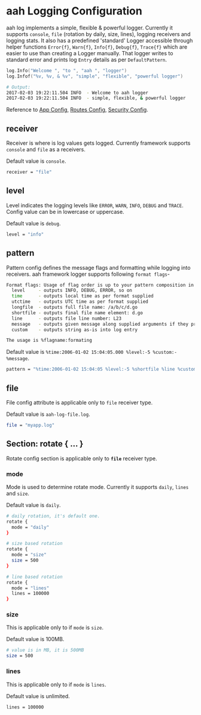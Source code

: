 # aah Logging Configuration

aah log implements a simple, flexible & powerful logger. Currently it supports `console`, `file` (rotation by daily, size,  lines), logging receivers and logging stats. It also has a predefined 'standard' Logger accessible through helper functions `Error{f}`, `Warn{f}`, `Info{f}`, `Debug{f}`, `Trace{f}` which are easier to use than creating a Logger manually. That logger writes to standard error and prints log `Entry` details as per `DefaultPattern`.

```go
log.Info("Welcome ", "to ", "aah ", "logger")
log.Infof("%v, %v, & %v", "simple", "flexible", "powerful logger")
```

```bash
# Output:
2017-02-03 19:22:11.504 INFO  - Welcome to aah logger
2017-02-03 19:22:11.504 INFO  - simple, flexible, & powerful logger
```

Reference to [App Config](app-config.html), [Routes Config](routes-config.html), [Security Config](security-config.html).

## receiver
Receiver is where is log values gets logged. Currently framework supports `console` and `file` as a receivers.

Default value is `console`.
```bash
receiver = "file"
```

## level
Level indicates the logging levels like `ERROR`, `WARN`, `INFO`, `DEBUG` and `TRACE`. Config value can be in lowercase or uppercase.

Default value is `debug`.
```bash
level = "info"
```

## pattern
Pattern config defines the message flags and formatting while logging into receivers. aah framework logger supports following `format flags`-
```bash
Format flags: Usage of flag order is up to your pattern composition in the config.
  level     - outputs INFO, DEBUG, ERROR, so on
  time      - outputs local time as per format supplied
  utctime   - outputs UTC time as per format supplied
  longfile  - outputs full file name: /a/b/c/d.go
  shortfile - outputs final file name element: d.go
  line      - outputs file line number: L23
  message   - outputs given message along supplied arguments if they present
  custom    - outputs string as-is into log entry

The usage is %flagname:formating
```

Default value is `%time:2006-01-02 15:04:05.000 %level:-5 %custom:- %message`.
```bash
pattern = "%time:2006-01-02 15:04:05 %level:-5 %shortfile %line %custom:- %message"
```

## file
File config attribute is applicable only to `file` receiver type.

Default value is `aah-log-file.log`.
```bash
file = "myapp.log"
```

## Section: rotate { ... }
Rotate config section is applicable only to **`file`** receiver type.

### mode
Mode is used to determine rotate mode. Currently it supports `daily`, `lines` and `size`.

Default value is `daily`.
```bash
# daily rotation, it's default one.
rotate {
  mode = "daily"
}

# size based rotation
rotate {
  mode = "size"
  size = 500
}

# line based rotation
rotate {
  mode = "lines"
  lines = 100000
}
```

### size
This is applicable only to if `mode` is `size`.

Default value is 100MB.
```bash
# value is in MB, it is 500MB
size = 500
```

### lines
This is applicable only to if `mode` is `lines`.

Default value is unlimited.
```bash
lines = 100000
```
